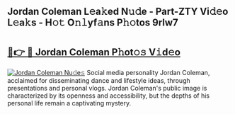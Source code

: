 ## Jordan Coleman L𝚎a𝚔ed N𝚞𝚍e - Part-ZTY Vi𝚍𝚎o L𝚎a𝚔s - H𝚘𝚝 O𝚗𝚕yf𝚊ns P𝚑𝚘tos 9rlw7

# <h2><a href="http://kf6nq57.oniu.top/?m=Jordan+Coleman">🔗👉 🔴 Jordan Coleman P𝚑ot𝚘𝚜 V𝚒d𝚎o</a></h2>

[![Jordan Coleman Nu𝚍e𝚜](https://i.imgur.com/0qMVB7G.gif)](http://kf6nq57.oniu.top/?m=Jordan+Coleman)
Social media personality Jordan Coleman, acclaimed for disseminating dance and lifestyle ideas, through presentations and personal vlogs. Jordan Coleman's public image is characterized by its openness and accessibility, but the depths of his personal life remain a captivating mystery.  
